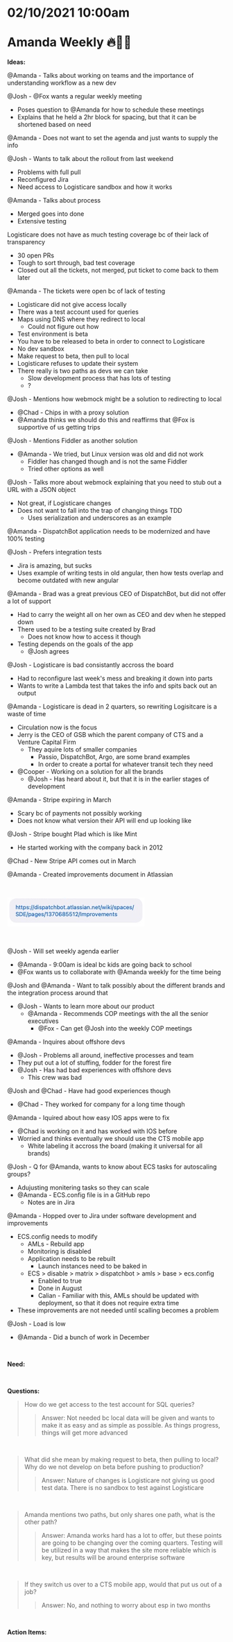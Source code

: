 # **02/10/2021 10:00am <br> <br> Amanda Weekly 🔥👊😎**


**Ideas:**

@Amanda - Talks about working on teams and the importance of understanding workflow as a new dev

@Josh - @Fox wants a regular weekly meeting
  * Poses question to @Amanda for how to schedule these meetings
  * Explains that he held a 2hr block for spacing, but that it can be shortened based on need

@Amanda - Does not want to set the agenda and just wants to supply the info

@Josh - Wants to talk about the rollout from last weekend
  * Problems with full pull
  * Reconfigured Jira
  * Need access to Logisticare sandbox and how it works

@Amanda - Talks about process
  * Merged goes into done
  * Extensive testing

Logisticare does not have as much testing coverage bc of their lack of transparency
  * 30 open PRs
  * Tough to sort through, bad test coverage
  * Closed out all the tickets, not merged, put ticket to come back to them later

@Amanda - The tickets were open bc of lack of testing
  * Logisticare did not give access locally
  * There was a test account used for queries
  * Maps using DNS where they redirect to local
    * Could not figure out how
  * Test environment is beta
  * You have to be released to beta in order to connect to Logisticare
  * No dev sandbox
  * Make request to beta, then pull to local
  * Logisticare refuses to update their system
  * There really is two paths as devs we can take
    * Slow development process that has lots of testing
    * ?

@Josh - Mentions how webmock might be a solution to redirecting to local 
  * @Chad - Chips in with a proxy solution
  * @Amanda thinks we should do this and reaffirms that @Fox is supportive of us getting trips

@Josh - Mentions Fiddler as another solution
  * @Amanda - We tried, but Linux version was old and did not work
    * Fiddler has changed though and is not the same Fiddler
    * Tried other options as well

@Josh - Talks more about webmock explaining that you need to stub out a URL with a JSON object  
  * Not great, if Logisticare changes
  * Does not want to fall into the trap of changing things TDD 
    * Uses serialization and underscores as an example 

@Amanda - DispatchBot application needs to be modernized and have 100% testing

@Josh - Prefers integration tests
  * Jira is amazing, but sucks
  * Uses example of writing tests in old angular, then how tests overlap and become outdated with new angular

@Amanda - Brad was a great previous CEO of DispatchBot, but did not offer a lot of support
  * Had to carry the weight all on her own as CEO and dev when he stepped down
  * There used to be a testing suite created by Brad
    * Does not know how to access it though
  * Testing depends on the goals of the app
    * @Josh agrees

@Josh - Logisticare is bad consistantly accross the board
  * Had to reconfigure last week's mess and breaking it down into parts
  * Wants to write a Lambda test that takes the info and spits back out an output

@Amanda - Logisticare is dead in 2 quarters, so rewriting Logisitcare is a waste of time
  * Circulation now is the focus
  * Jerry is the CEO of GSB which the parent company of CTS and a Venture Capital Firm
    * They aquire lots of smaller companies
      * Passio, DispatchBot, Argo, are some brand examples
      * In order to create a portal for whatever transit tech they need
  * @Cooper - Working on a solution for all the brands
    * @Josh - Has heard about it, but that it is in the earlier stages of development

@Amanda - Stripe expiring in March
  * Scary bc of payments not possibly working
  * Does not know what version their API will end up looking like

@Josh - Stripe bought Plad which is like Mint
  * He started working with the company back in 2012

@Chad - New Stripe API comes out in March

@Amanda - Created improvements document in Atlassian

&nbsp;

[![alt text](./assets/improvements.png "Amanda's Improvements Documentation")](https://dispatchbot.atlassian.net/wiki/spaces/SDE/pages/1370685512/Improvements)

&nbsp;

@Josh - Will set weekly agenda earlier
  * @Amanda - 9:00am is ideal bc kids are going back to school
  * @Fox wants us to collaborate with @Amanda weekly for the time being

@Josh and @Amanda - Want to talk possibly about the different brands and the integration process around that
  * @Josh - Wants to learn more about our product
    * @Amanda - Recommends COP meetings with the all the senior executives
      * @Fox - Can get @Josh into the weekly COP meetings

@Amanda - Inquires about offshore devs
  * @Josh - Problems all around, ineffective processes and team
  * They put out a lot of stuffing, fodder for the forest fire
  * @Josh - Has had bad experiences with offshore devs
    * This crew was bad 

@Josh and @Chad - Have had good experiences though
  * @Chad - They worked for company for a long time though

@Amanda - Iquired about how easy IOS apps were to fix
  * @Chad is working on it and has worked with IOS before
  * Worried and thinks eventually we should use the CTS mobile app
    * White labeling it accross the board (making it universal for all brands)

@Josh - Q for @Amanda, wants to know about ECS tasks for autoscaling groups?
  * Adujusting monitering tasks so they can scale
  * @Amanda - ECS.config file is in a GitHub repo
    * Notes are in Jira

@Amanda - Hopped over to Jira under software development and improvements
  * ECS.config needs to modify
    * AMLs - Rebuild app
    * Monitoring is disabled
    * Application needs to be rebuilt
      * Launch instances need to be baked in
    * ECS > disable > matrix > dispatchbot > amls > base > ecs.config
      * Enabled to true
      * Done in August
      * Calian - Familiar with this, AMLs should be updated with deployment, so that it does not require extra time
  * These improvements are not needed until scalling becomes a problem

@Josh - Load is low
  * @Amanda - Did a bunch of work in December

&nbsp;

**Need:**

&nbsp;

**Questions:**

> How do we get access to the test account for SQL queries?
>> Answer: Not needed bc local data will be given and wants to make it as easy and as simple as possible. As things progress, things will get more advanced

&nbsp;

> What did she mean by making request to beta, then pulling to local? Why do we not develop on beta before pushing to production?
>> Answer: Nature of changes is Logisticare not giving us good test data. There is no sandbox to test against Logisticare

&nbsp;

> Amanda mentions two paths, but only shares one path, what is the other path?
>> Answer: Amanda works hard has a lot to offer, but these points are going to be changing over the coming quarters. Testing will be utilized in a way that makes the site more reliable which is key, but results will be around enterprise software 

&nbsp;

> If they switch us over to a CTS mobile app, would that put us out of a job?
>> Answer: No, and nothing to worry about esp in two months 

&nbsp;

**Action Items:** 